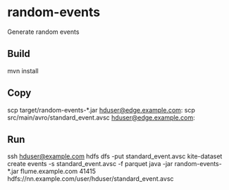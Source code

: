 random-events
=============

Generate random events

## Build
mvn install

## Copy
scp target/random-events-\*.jar hduser@edge.example.com:
scp src/main/avro/standard\_event.avsc hduser@edge.example.com:

## Run
ssh hduser@example.com
hdfs dfs -put standard\_event.avsc
kite-dataset create events -s standard\_event.avsc -f parquet
java -jar random-events-\*.jar flume.example.com 41415 hdfs://nn.example.com/user/hduser/standard\_event.avsc
